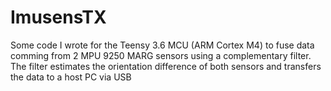 # ImusensTX

Some code I wrote for the Teensy 3.6 MCU (ARM Cortex M4) to fuse data comming from 2 MPU 9250 MARG sensors using a complementary filter.
The filter estimates the orientation difference of both sensors and transfers the data to a host PC via USB
